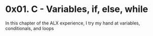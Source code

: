 # 0x01. C - Variables, if, else, while
In this chapter of the ALX experience, I try my hand at variables, conditionals,
and loops
